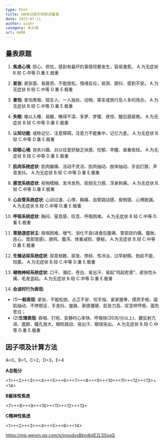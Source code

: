 ```yaml
---
type: Post
title: HAMA汉密尔顿焦虑量表
date: 2023-07-11
author: aiokr
category: 未分类
url: HAMA
---
```


## 量表原题  

1. **焦虑心境**: 担心、担忧，感到有最坏的事情将要发生，容易激惹。
     A.为无症状  B.轻  C.中等  D.重  E.极重

2. **紧张**: 紧张感、易疲劳、不能放松，情绪反应，易哭、颤抖、感到不安。
     A.为无症状  B.轻  C.中等  D.重  E.极重

3. **害怕**: 害怕黑暗、陌生人、一人独处、动物、乘车或旅行及人多的场合。
     A.为无症状  B.轻  C.中等  D.重  E.极重

4. **失眠**: 难以入睡、易醒、睡得不深、多梦、梦魇、夜惊、醒后感疲倦。
     A.为无症状  B.轻  C.中等  D.重  E.极重

5. **认知功能**: 或称记忆、注意障碍。注意力不能集中，记忆力差。
     A.为无症状  B.轻  C.中等  D.重  E.极重

6. **抑郁心境**: 丧失兴趣、对以往爱好缺乏快感、忧郁、早醒、昼重夜轻。
     A.为无症状  B.轻  C.中等  D.重  E.极重

7. **肌肉系统症状**: 肌肉酸痛、活动不灵活、肌肉抽动、肢体抽动、牙齿打颤、声音发抖。
     A.为无症状  B.轻  C.中等  D.重  E.极重

8. **感觉系统症状**: 视物模糊、发冷发热、软弱无力感、浑身刺痛。
     A.为无症状  B.轻  C.中等  D.重  E.极重

9. **心血管系统症状**: 心动过速、心悸、胸痛、血管跳动感、昏倒感、心博脱漏。
     A.为无症状  B.轻  C.中等  D.重  E.极重

10. **呼吸系统症状**: 胸闷、窒息感、叹息、呼吸困难。
     A.为无症状  B.轻  C.中等  D.重  E.极重

11. **胃肠道症状主**: 吞咽困难、嗳气、消化不良(进食后腹痛、胃部烧灼痛、腹胀、恶心、胃部饱感)、肠鸣、腹泻、体重减轻、便秘。
     A.为无症状  B.轻  C.中等  D.重  E.极重

12. **生殖泌尿系统症状**: 尿意频数、尿急、停经、性冷淡、过早射精、勃起不能、阳萎。
     A.为无症状  B.轻  C.中等  D.重  E.极重

13. **植物神经系统症状**: 口干、潮红、苍白、易出汗、易起“鸡起疙瘩”、紧张性头痛、毛发竖起。
     A.为无症状  B.轻  C.中等  D.重  E.极重

14. **会谈时行为表现**: 
  - (1)**一般表现**: 紧张、不能松弛、忐忑不安、咬手指、紧紧握拳、摸弄手帕、面肌抽动、不停顿足、手发抖、皱眉、表情僵硬、肌张力高、叹息样呼吸、面色苍白；
  - (2)**生理表现**: 吞咽、打呃、安静时心率快、呼吸快(20次/分以上)、腱反射亢进、震颤、瞳孔放大、眼睑跳动、易出汗、眼球突出。
     A.为无症状  B.轻  C.中等  D.重  E.极重

## **因子项及计算方法**

A=0，B=1，C=2，D=3，E=4

**A总粗分**

<1>+<2>+<3>+<4>+<5>+<6>+<7>+<8>+<9>+<10>+<11>+<12>+<13>+<14>

**B躯体性焦虑**

<7>+<8>+<9>+<10>+<11>+<12>+<13>

**C精神性焦虑**

<1>+<2>+<3>+<4>+<5>+<6>+<14>

https://mp.weixin.qq.com/s/jnoudysBkndbliE2L5SxqQ
